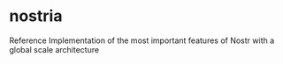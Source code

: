 # nostria
Reference Implementation of the most important features of Nostr with a global scale architecture
